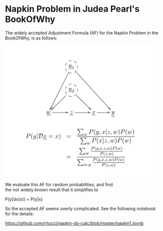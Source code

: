 # Napkin Problem in Judea Pearl's BookOfWhy

The widely accepted 
Adjustment Formula (AF)
for the Napkin Problem in the BookOfWhy,
is as follows:

![](napkin1.jpg)


We evaluate this AF for random probabilities,
and find  
the not widely known result that
it simplifies to

P(y|do(x)) = P(y|x)

So the accepted AF seems overly complicated.
See the
following notebook for the details:

https://github.com/rrtucci/napkin-do-calc/blob/master/napkin1.ipynb
